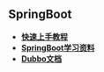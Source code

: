 ## SpringBoot
+ <a href="http://projects.spring.io/spring-boot/#quick-start">**快速上手教程**</a>
+ <a href="https://github.com/waylau/spring-boot-tutorial/blob/master/SUMMARY2.md">**SpringBoot学习资料**</a>
+ <a href="http://dubbo.apache.org/books/dubbo-user-book/preface/background.html">**Dubbo文档**</a>

